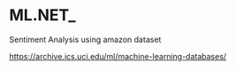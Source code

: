 # ML.NET_
Sentiment Analysis using amazon dataset

https://archive.ics.uci.edu/ml/machine-learning-databases/
